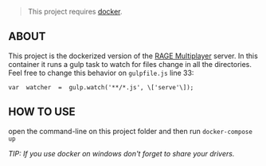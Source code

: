 
> This project requires [docker](https://www.docker.com/).


## ABOUT
This project is the dockerized version of the [RAGE Multiplayer](http://rage.mp) server. In this container it runs a gulp task to watch for files change in all the directories. Feel free to change this behavior on `gulpfile.js` line 33: 

    var  watcher  =  gulp.watch('**/*.js', \['serve'\]);

## HOW TO USE

open the command-line on this project folder and then run
`docker-compose up`
          
*TIP: If you use docker on windows don't forget to share your drivers.*